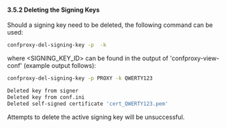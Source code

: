 #### 3.5.2 Deleting the Signing Keys

Should a signing key need to be deleted, the following command can be used:

```bash
confproxy-del-signing-key -p  -k 
```

where &lt;SIGNING_KEY_ID&gt; can be found in the output of 'confproxy-view-conf' (example output follows):

```bash
confproxy-del-signing-key -p PROXY -k QWERTY123

Deleted key from signer
Deleted key from conf.ini
Deleted self-signed certificate 'cert_QWERTY123.pem'
```

Attempts to delete the active signing key will be unsuccessful.